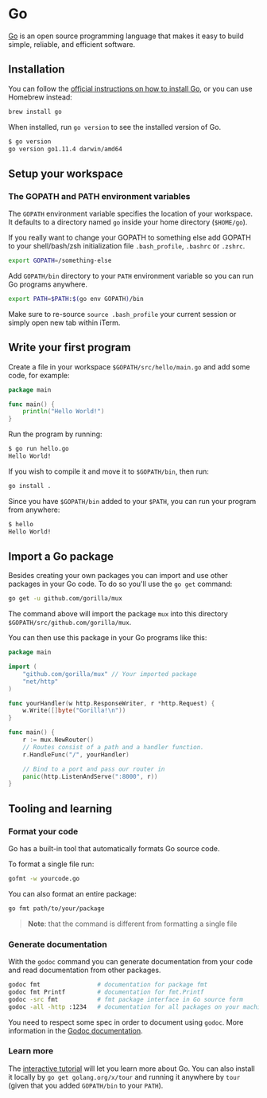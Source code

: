 # Go

[Go](https://golang.org) is an open source programming language that makes it easy to build simple, reliable, and efficient software.

## Installation

You can follow the [official instructions on how to install Go](https://golang.org/doc/install), or you can use Homebrew instead:

```sh
brew install go
```

When installed, run `go version` to see the installed version of Go.

```sh
$ go version
go version go1.11.4 darwin/amd64
```

## Setup your workspace

### The GOPATH and PATH environment variables

The `GOPATH` environment variable specifies the location of your workspace. It defaults to a directory named `go` inside your home directory (`$HOME/go`).

If you really want to change your GOPATH to something else add GOPATH to your shell/bash/zsh initialization file `.bash_profile`, `.bashrc` or `.zshrc`.

```sh
export GOPATH=/something-else
```

Add `GOPATH/bin` directory to your `PATH` environment variable so you can run Go programs anywhere.

```sh
export PATH=$PATH:$(go env GOPATH)/bin
```

Make sure to re-source `source .bash_profile` your current session or simply open new tab within iTerm.

## Write your first program

Create a file in your workspace `$GOPATH/src/hello/main.go` and add some code, for example:

```go
package main

func main() {
    println("Hello World!")
}
```

Run the program by running:

```sh
$ go run hello.go
Hello World!
```

If you wish to compile it and move it to `$GOPATH/bin`, then run:

```sh
go install .
```

Since you have `$GOPATH/bin` added to your `$PATH`, you can run your program from anywhere:

```sh
$ hello
Hello World!
```

## Import a Go package

Besides creating your own packages you can import and use other packages in your Go code. To do so you'll use the `go get` command:

```sh
go get -u github.com/gorilla/mux
```

The command above will import the package `mux` into this directory `$GOPATH/src/github.com/gorilla/mux`.

You can then use this package in your Go programs like this:

```go
package main

import (
    "github.com/gorilla/mux" // Your imported package
    "net/http"
)

func yourHandler(w http.ResponseWriter, r *http.Request) {
    w.Write([]byte("Gorilla!\n"))
}

func main() {
    r := mux.NewRouter()
    // Routes consist of a path and a handler function.
    r.HandleFunc("/", yourHandler)

    // Bind to a port and pass our router in
    panic(http.ListenAndServe(":8000", r))
}
```

## Tooling and learning

### Format your code

Go has a built-in tool that automatically formats Go source code.

To format a single file run:

```sh
gofmt -w yourcode.go
```

You can also format an entire package:

```sh
go fmt path/to/your/package
```

> **Note**: that the command is different from formatting a single file

### Generate documentation

With the `godoc` command you can generate documentation from your code and read documentation from other packages.

```sh
godoc fmt                # documentation for package fmt
godoc fmt Printf         # documentation for fmt.Printf
godoc -src fmt           # fmt package interface in Go source form
godoc -all -http :1234   # documentation for all packages on your machine served through http http://localhost:1234
```

You need to respect some spec in order to document using `godoc`. More information in the [Godoc documentation](https://blog.golang.org/godoc-documenting-go-code).

### Learn more

The [interactive tutorial](https://tour.golang.org/) will let you learn more about Go. You can also install it locally by `go get golang.org/x/tour` and running it anywhere by `tour` (given that you added `GOPATH/bin` to your `PATH`).
